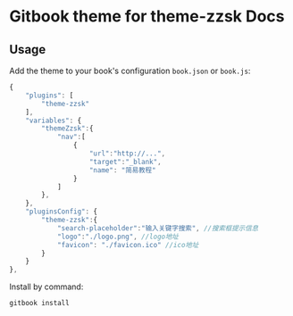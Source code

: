 # Gitbook theme for theme-zzsk Docs

## Usage

Add the theme to your book's configuration `book.json` or `book.js`:

```js
{
    "plugins": [
        "theme-zzsk"
    ],
    "variables": {
        "themeZzsk":{
            "nav":[
                {
                    "url":"http://...",
                    "target":"_blank",
                    "name": "简易教程"
                }
            ]
        },
    },
    "pluginsConfig": {
        "theme-zzsk":{
            "search-placeholder":"输入关键字搜索", //搜索框提示信息
            "logo":"./logo.png", //logo地址
            "favicon": "./favicon.ico" //ico地址
        }
    }
},
```

Install by command:

``` bash
gitbook install
```
